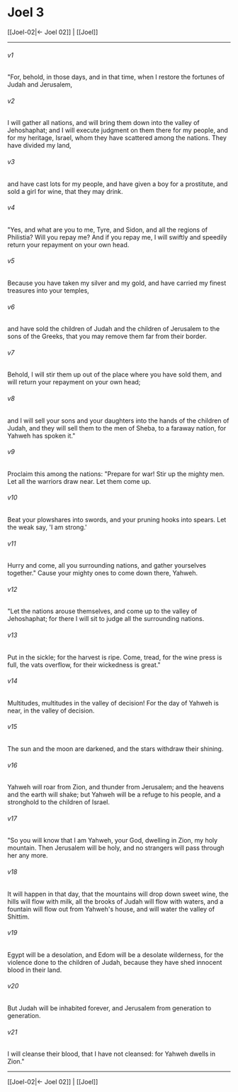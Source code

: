 # Joel 3

[[Joel-02|← Joel 02]] | [[Joel]]
***



###### v1 
"For, behold, in those days, and in that time, when I restore the fortunes of Judah and Jerusalem, 

###### v2 
I will gather all nations, and will bring them down into the valley of Jehoshaphat; and I will execute judgment on them there for my people, and for my heritage, Israel, whom they have scattered among the nations. They have divided my land, 

###### v3 
and have cast lots for my people, and have given a boy for a prostitute, and sold a girl for wine, that they may drink. 

###### v4 
"Yes, and what are you to me, Tyre, and Sidon, and all the regions of Philistia? Will you repay me? And if you repay me, I will swiftly and speedily return your repayment on your own head. 

###### v5 
Because you have taken my silver and my gold, and have carried my finest treasures into your temples, 

###### v6 
and have sold the children of Judah and the children of Jerusalem to the sons of the Greeks, that you may remove them far from their border. 

###### v7 
Behold, I will stir them up out of the place where you have sold them, and will return your repayment on your own head; 

###### v8 
and I will sell your sons and your daughters into the hands of the children of Judah, and they will sell them to the men of Sheba, to a faraway nation, for Yahweh has spoken it." 

###### v9 
Proclaim this among the nations: "Prepare for war! Stir up the mighty men. Let all the warriors draw near. Let them come up. 

###### v10 
Beat your plowshares into swords, and your pruning hooks into spears. Let the weak say, 'I am strong.' 

###### v11 
Hurry and come, all you surrounding nations, and gather yourselves together." Cause your mighty ones to come down there, Yahweh. 

###### v12 
"Let the nations arouse themselves, and come up to the valley of Jehoshaphat; for there I will sit to judge all the surrounding nations. 

###### v13 
Put in the sickle; for the harvest is ripe. Come, tread, for the wine press is full, the vats overflow, for their wickedness is great." 

###### v14 
Multitudes, multitudes in the valley of decision! For the day of Yahweh is near, in the valley of decision. 

###### v15 
The sun and the moon are darkened, and the stars withdraw their shining. 

###### v16 
Yahweh will roar from Zion, and thunder from Jerusalem; and the heavens and the earth will shake; but Yahweh will be a refuge to his people, and a stronghold to the children of Israel. 

###### v17 
"So you will know that I am Yahweh, your God, dwelling in Zion, my holy mountain. Then Jerusalem will be holy, and no strangers will pass through her any more. 

###### v18 
It will happen in that day, that the mountains will drop down sweet wine, the hills will flow with milk, all the brooks of Judah will flow with waters, and a fountain will flow out from Yahweh's house, and will water the valley of Shittim. 

###### v19 
Egypt will be a desolation, and Edom will be a desolate wilderness, for the violence done to the children of Judah, because they have shed innocent blood in their land. 

###### v20 
But Judah will be inhabited forever, and Jerusalem from generation to generation. 

###### v21 
I will cleanse their blood, that I have not cleansed: for Yahweh dwells in Zion."

***
[[Joel-02|← Joel 02]] | [[Joel]]
